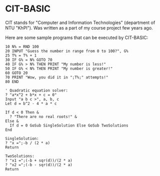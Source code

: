 # CIT-BASIC

CIT stands for "Computer and Information Technologies" (department of NTU "KhPI").
Was written as a part of my course project few years ago.

Here are some sample programs that can be executed by CIT-BASIC:

```basic
10 N% = RND 100
20 INPUT "Guess the number in range from 0 to 100?", G%
25 T% = T% + 1
30 IF G% = N% GOTO 70
40 IF G% > N% THEN PRINT "My number is less!"
50 IF G% < N% THEN PRINT "My number is greater!"
60 GOTO 20
70 PRINT "Wow, you did it in ";T%;" attempts!"
80 END
```

```basic
' Quadratic equation solver:
? "a*x^2 + b*x + c = 0"
Input "a b c >", a, b, c
Let d = b^2 - 4 * a * c

If d < 0 Then &
  ? "There are no real roots!" &
Else &
  If d = 0 GoSub SingleSolution Else GoSub TwoSolutions
End

SingleSolution:
? "x =";-b / (2 * a)
Return

TwoSolutions:
? "x1 =";(-b + sqr(d))/(2 * a)
? "x2 =";(-b - sqr(d))/(2 * a) 
Return
```
